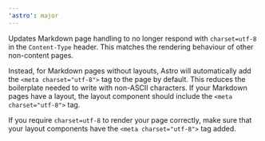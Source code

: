 ```yaml
---
'astro': major
---
```


Updates Markdown page handling to no longer respond with `charset=utf-8` in the `Content-Type` header. This matches the rendering behaviour of other non-content pages.

Instead, for Markdown pages without layouts, Astro will automatically add the `<meta charset="utf-8">` tag to the page by default. This reduces the boilerplate needed to write with non-ASCII characters. If your Markdown pages have a layout, the layout component should include the `<meta charset="utf-8">` tag.

If you require `charset=utf-8` to render your page correctly, make sure that your layout components have the `<meta charset="utf-8">` tag added.

